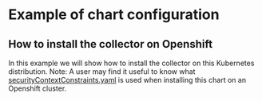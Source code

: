 # Example of chart configuration

## How to install the collector on Openshift
In this example we will show how to install the collector on this Kubernetes
distribution.
Note: A user may find it useful to know what [securityContextConstraints.yaml](rendered_manifests/securityContextConstraints.yaml)
is used when installing this chart on an Openshift cluster.
